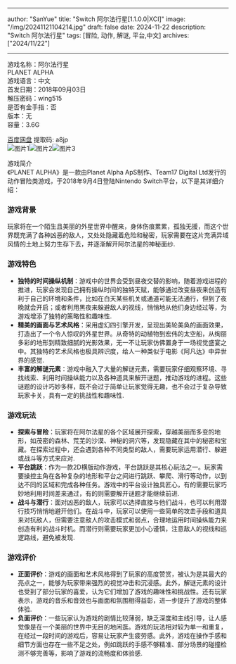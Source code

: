 
---
author: "SanYue"
title: "Switch 阿尔法行星[1.1.0.0|XCI]"
image: "/img/20241121104214.jpg"
draft: false
date: 2024-11-22
description: "Switch 阿尔法行星"
tags: [冒险, 动作, 解谜, 平台,中文]
archives: ["2024/11/22"]

---

游戏名称：阿尔法行星   
PLANET ALPHA    
游戏语言：中文  
首发日期：2018年09月03日  
解压密码：wing515  
是否有金手指：否  
版本：无   
容量：3.6G

[百度网盘](https://pan.baidu.com/s/1wnykIHGZGS7U3n6YHv1m0g) 提取码: a8jp  
![图片1](/img/8b311e.jpg)![图片2](/img/75c01f.jpg)![图片3](/img/9cfdda.jpg)  

游戏简介  
《PLANET ALPHA》是一款由Planet Alpha ApS制作、Team17 Digital Ltd发行的动作冒险类游戏，于2018年9月4日登陆Nintendo Switch平台，以下是其详细介绍：

### 游戏背景
玩家将在一个陌生且美丽的外星世界中醒来，身体伤痕累累，孤独无援，而这个世界既充满了各种凶恶的敌人，又处处隐藏着危险和秘密，玩家需要在这片充满异域风情的土地上努力生存下去，并逐渐解开阿尔法星的神秘面纱.

### 游戏特色
- **独特的时间操纵机制**：游戏中的世界会受到昼夜交替的影响，随着游戏进程的推进，玩家会发现自己拥有操纵时间的独特天赋，能够通过改变昼夜来创造有利于自己的环境和条件，比如在白天某些机关或通道可能无法通行，但到了夜晚就会开启；或者利用黑夜来躲避敌人的视线，悄悄地从他们身边经过等，为游戏增添了独特的策略性和趣味性.
- **精美的画面与艺术风格**：采用虚幻四引擎开发，呈现出美轮美奂的画面效果，打造出了一个令人惊叹的外星世界。从奇特的动植物到宏伟的太空船，从绚丽多彩的地形到精致细腻的光影效果，无一不让玩家仿佛置身于一场视觉盛宴之中。其独特的艺术风格也极具辨识度，给人一种类似于电影《阿凡达》中异世界的感觉.
- **丰富的解谜元素**：游戏中融入了大量的解谜元素，需要玩家仔细观察环境、寻找线索、利用时间操纵能力以及各种道具来解开谜题，推动游戏的进程。这些谜题的设计巧妙多样，既不会过于简单让玩家觉得无趣，也不会过于复杂导致玩家卡关，具有一定的挑战性和趣味性.

### 游戏玩法
- **探索与冒险**：玩家将在阿尔法星的各个区域展开探索，穿越美丽而多变的地形，如茂密的森林、荒芜的沙漠、神秘的洞穴等，发现隐藏在其中的秘密和宝藏。在探索过程中，还会遇到各种不同类型的敌人，需要玩家运用潜行、躲避或战斗等方式来应对.
- **平台跳跃**：作为一款2D横版动作游戏，平台跳跃是其核心玩法之一。玩家需要操控主角在各种复杂的地形和平台之间进行跳跃、攀爬、滑行等动作，以到达不同的区域和完成各种任务。游戏中的平台设计独具匠心，有的需要玩家巧妙地利用时间差来通过，有的则需要解开谜题才能继续前进.
- **战斗与潜行**：面对凶恶的敌人，玩家可以选择直接与他们战斗，也可以利用潜行技巧悄悄地避开他们。在战斗中，玩家可以使用一些简单的攻击手段和道具来对抗敌人，但需要注意敌人的攻击模式和弱点，合理地运用时间操纵能力来创造有利的战斗时机。而潜行则需要玩家更加小心谨慎，注意敌人的视线和巡逻路线，避免被发现.

### 游戏评价
- **正面评价**：游戏的画面和艺术风格得到了玩家的高度赞赏，被认为是其最大的亮点之一，能够为玩家带来强烈的视觉冲击和沉浸感。此外，解谜元素的设计也受到了部分玩家的喜爱，认为它们增加了游戏的趣味性和挑战性。还有玩家表示，游戏的音乐和音效也与画面和氛围相得益彰，进一步提升了游戏的整体体验.
- **负面评价**：一些玩家认为游戏的剧情比较薄弱，缺乏深度和主线引导，让人感觉像是在一个美丽的世界中无目的地闲逛。游戏的玩法相对较为单一和重复，在经过一段时间的游戏后，容易让玩家产生疲劳感。此外，游戏在操作手感和细节方面也存在一些不足之处，例如跳跃的手感不够精准、部分场景的碰撞检测不够完善等，影响了游戏的流畅度和体验感.
 
